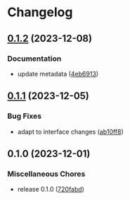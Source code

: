 # Changelog

## [0.1.2](https://github.com/snakemake/snakemake-storage-plugin-zenodo/compare/v0.1.1...v0.1.2) (2023-12-08)


### Documentation

* update metadata ([4eb6913](https://github.com/snakemake/snakemake-storage-plugin-zenodo/commit/4eb69139cace4070869633534b63cd333bdf5ebe))

## [0.1.1](https://github.com/snakemake/snakemake-storage-plugin-zenodo/compare/v0.1.0...v0.1.1) (2023-12-05)


### Bug Fixes

* adapt to interface changes ([ab10ff8](https://github.com/snakemake/snakemake-storage-plugin-zenodo/commit/ab10ff8aebbe6b76dd1c5b6ca7ce1b8fd36cb3e2))

## 0.1.0 (2023-12-01)


### Miscellaneous Chores

* release 0.1.0 ([720fabd](https://github.com/snakemake/snakemake-storage-plugin-zenodo/commit/720fabd6b552a3db8b24c1b81f8071173cd15eaa))
